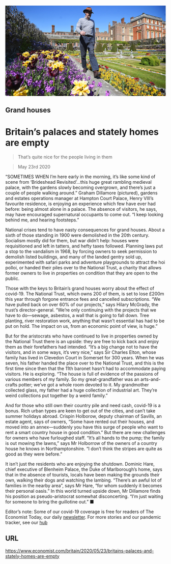 ![](./images/20200523_BRP003_0.jpg)

## Grand houses

# Britain’s palaces and stately homes are empty

> That’s quite nice for the people living in them

> May 23rd 2020

“SOMETIMES WHEN I’m here early in the morning, it’s like some kind of scene from ‘Brideshead Revisited’...this huge great rambling medieval palace, with the gardens slowly becoming overgrown, and there’s just a couple of people walking around.” Graham Dillamore (pictured), gardens and estates operations manager at Hampton Court Palace, Henry VIII’s favourite residence, is enjoying an experience which few have ever had before: being almost alone in a palace. The absence of visitors, he says, may have encouraged supernatural occupants to come out. “I keep looking behind me, and hearing footsteps.”

National crises tend to have nasty consequences for grand houses. About a sixth of those standing in 1900 were demolished in the 20th century. Socialism mostly did for them, but war didn’t help: houses were requisitioned and left in tatters, and hefty taxes followed. Planning laws put a stop to the vandalism in 1968, by forcing owners to seek permission to demolish listed buildings, and many of the landed gentry sold up, experimented with safari parks and adventure playgrounds to attract the hoi polloi, or handed their piles over to the National Trust, a charity that allows former owners to live in properties on condition that they are open to the public.

Those with the keys to Britain’s grand houses worry about the effect of covid-19. The National Trust, which owns 200 of them, is set to lose £200m this year through forgone entrance fees and cancelled subscriptions. “We have pulled back on over 60% of our projects,” says Hilary McGrady, the trust’s director-general. “We’re only continuing with the projects that we have to do—sewage, asbestos, a wall that is going to fall down. Tree planting, river restoration work, anything that wasn’t essential has had to be put on hold. The impact on us, from an economic point of view, is huge.”

But for the aristocrats who have continued to live in properties owned by the National Trust there is an upside: they are free to kick back and enjoy them as their forefathers had intended. “It’s a big change not to have the visitors, and in some ways, it’s very nice,” says Sir Charles Elton, whose family has lived in Clevedon Court in Somerset for 300 years. When he was seven, his father handed the place over to the National Trust, and this is the first time since then that the 11th baronet hasn’t had to accommodate paying visitors. He is exploring. “The house is full of evidence of the passions of various members of my family. So my great-grandfather was an arts-and-crafts potter; we’ve got a whole room devoted to it. My grandmother collected glass, my father had a huge collection of industrial art. They’re weird collections put together by a weird family.”

And for those who still own their country pile and need cash, covid-19 is a bonus. Rich urban types are keen to get out of the cities, and can’t take summer holidays abroad. Crispin Holborow, deputy chairman of Savills, an estate agent, says of owners, “Some have rented out their houses, and moved into an annex—suddenly you have this surge of people who want to rent a smart country house in good condition.” But there are new challenges for owners who have furloughed staff. “It’s all hands to the pump; the family is out mowing the lawns,” says Mr Holborrow of the owners of a country house he knows in Northamptonshire. “I don’t think the stripes are quite as good as they were before.”

It isn’t just the residents who are enjoying the shutdown. Dominic Hare, chief executive of Blenheim Palace, the Duke of Marlborough’s home, says that in the absence of tourists, locals have been making the grounds their own, walking their dogs and watching the lambing. “There’s an awful lot of families in the nearby area”, says Mr Hare, “for whom suddenly it becomes their personal oasis.” In this world turned upside down, Mr Dillamore finds his position as pseudo-aristocrat somewhat disconcerting. “I’m just waiting for someone to bring the guillotine out.” ■

Editor’s note: Some of our covid-19 coverage is free for readers of The Economist Today, our daily [newsletter](https://www.economist.com/https://my.economist.com/user#newsletter). For more stories and our pandemic tracker, see our [hub](https://www.economist.com//news/2020/03/11/the-economists-coverage-of-the-coronavirus)

## URL

https://www.economist.com/britain/2020/05/23/britains-palaces-and-stately-homes-are-empty
